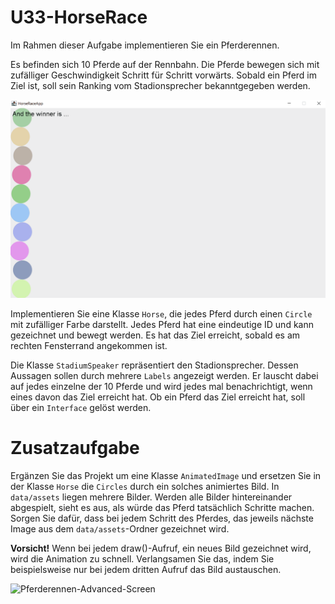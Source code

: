 # U33-HorseRace

Im Rahmen dieser Aufgabe implementieren Sie ein Pferderennen.

Es befinden sich 10 Pferde auf der Rennbahn. Die Pferde bewegen sich mit zufälliger Geschwindigkeit Schritt für Schritt vorwärts. Sobald ein Pferd im Ziel ist, soll sein Ranking vom Stadionsprecher bekanntgegeben werden.

![Pferderennen-Screen](./docs/Horserace.gif)


Implementieren Sie eine Klasse `Horse`, die jedes Pferd durch einen `Circle` mit zufälliger Farbe darstellt. Jedes Pferd hat eine eindeutige ID und kann gezeichnet und bewegt werden. Es hat das Ziel erreicht, sobald es am rechten Fensterrand angekommen ist.

Die Klasse `StadiumSpeaker` repräsentiert den Stadionsprecher. Dessen Aussagen sollen durch mehrere `Labels` angezeigt werden. Er lauscht dabei auf jedes einzelne der 10 Pferde und wird jedes mal benachrichtigt, wenn eines davon das Ziel erreicht hat. Ob ein Pferd das Ziel erreicht hat, soll über ein `Interface` gelöst werden.

# Zusatzaufgabe

Ergänzen Sie das Projekt um eine Klasse `AnimatedImage` und ersetzen Sie in der Klasse `Horse` die `Circles` durch ein solches animiertes Bild.
In `data/assets` liegen mehrere Bilder. Werden alle Bilder hintereinander abgespielt, sieht es aus, als würde das Pferd tatsächlich Schritte machen.
Sorgen Sie dafür, dass bei jedem Schritt des Pferdes, das jeweils nächste Image aus dem `data/assets`-Ordner gezeichnet wird.

**Vorsicht!** Wenn bei jedem draw()-Aufruf, ein neues Bild gezeichnet wird, wird die Animation zu schnell.
Verlangsamen Sie das, indem Sie beispielsweise nur bei jedem dritten Aufruf das Bild austauschen.

![Pferderennen-Advanced-Screen](./docs/HorseraceAdvanced.gif)
